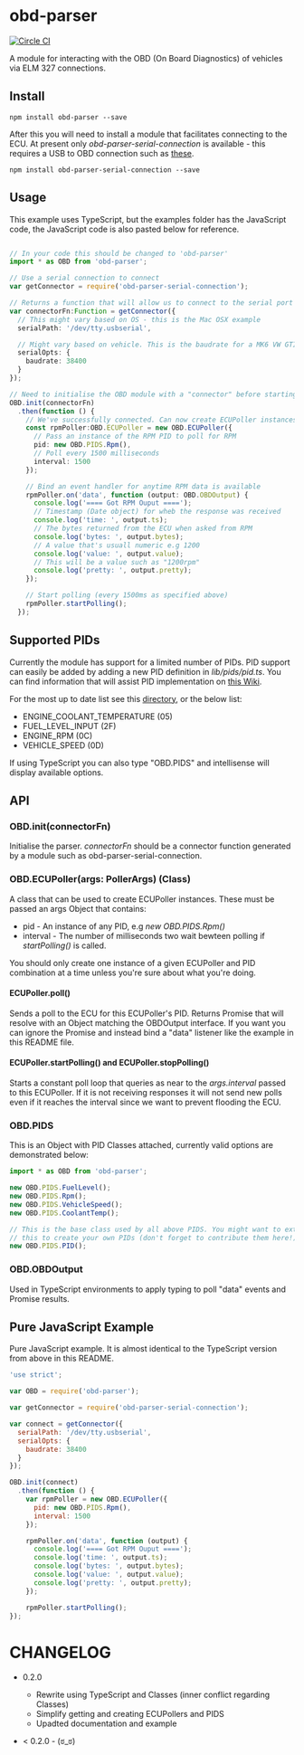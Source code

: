 obd-parser
==========

[![Circle CI](https://circleci.com/gh/evanshortiss/obd-parser/tree/master.svg?style=svg)](https://circleci.com/gh/evanshortiss/obd-parser/tree/master)


A module for interacting with the OBD (On Board Diagnostics) of vehicles
via ELM 327 connections.

## Install

```
npm install obd-parser --save
```

After this you will need to install a module that facilitates connecting to
the ECU. At present only _obd-parser-serial-connection_ is available - this 
requires a USB to OBD connection such as [these](https://www.amazon.com/s/ref=nb_sb_noss/163-4411256-8552763?url=search-alias%3Daps&field-keywords=obd+usb). 

```
npm install obd-parser-serial-connection --save
```

## Usage
This example uses TypeScript, but the examples folder has the JavaScript code,
the JavaScript code is also pasted below for reference.

```ts

// In your code this should be changed to 'obd-parser'
import * as OBD from 'obd-parser';

// Use a serial connection to connect
var getConnector = require('obd-parser-serial-connection');

// Returns a function that will allow us to connect to the serial port
var connectorFn:Function = getConnector({
  // This might vary based on OS - this is the Mac OSX example
  serialPath: '/dev/tty.usbserial',

  // Might vary based on vehicle. This is the baudrate for a MK6 VW GTI
  serialOpts: {
    baudrate: 38400
  }
});

// Need to initialise the OBD module with a "connector" before starting
OBD.init(connectorFn)
  .then(function () {
    // We've successfully connected. Can now create ECUPoller instances
    const rpmPoller:OBD.ECUPoller = new OBD.ECUPoller({
      // Pass an instance of the RPM PID to poll for RPM
      pid: new OBD.PIDS.Rpm(),
      // Poll every 1500 milliseconds
      interval: 1500
    });

    // Bind an event handler for anytime RPM data is available
    rpmPoller.on('data', function (output: OBD.OBDOutput) {
      console.log('==== Got RPM Ouput ====');
      // Timestamp (Date object) for wheb the response was received
      console.log('time: ', output.ts);
      // The bytes returned from the ECU when asked from RPM
      console.log('bytes: ', output.bytes);
      // A value that's usuall numeric e.g 1200
      console.log('value: ', output.value);
      // This will be a value such as "1200rpm"
      console.log('pretty: ', output.pretty);
    });

    // Start polling (every 1500ms as specified above)
    rpmPoller.startPolling();
  });

```


## Supported PIDs
Currently the module has support for a limited number of PIDs. PID support can
easily be added by adding a new PID definition in _lib/pids/pid.ts_. You can find
information that will assist PID implementation on
[this Wiki](https://en.wikipedia.org/wiki/OBD-II_PIDs).

For the most up to date list see this
[directory](https://github.com/evanshortiss/obd-reader/tree/master/lib/pids/pid.ts),
or the below list:

* ENGINE_COOLANT_TEMPERATURE (05)
* FUEL_LEVEL_INPUT (2F)
* ENGINE_RPM (0C)
* VEHICLE_SPEED (0D)

If using TypeScript you can also type "OBD.PIDS" and intellisense will display
available options.


## API

### OBD.init(connectorFn)
Initialise the parser. _connectorFn_ should be a connector function
generated by a module such as obd-parser-serial-connection.

### OBD.ECUPoller(args: PollerArgs) (Class)
A class that can be used to create ECUPoller instances. These must be passed
an args Object that contains:

* pid - An instance of any PID, e.g _new OBD.PIDS.Rpm()_
* interval - The number of milliseconds two wait bewteen polling if
_startPolling()_ is called.

You should only create one instance of a given ECUPoller and PID combination
at a time unless you're sure about what you're doing.

#### ECUPoller.poll()
Sends a poll to the ECU for this ECUPoller's PID. Returns Promise that will
resolve with an Object matching the OBDOutput interface. If you want you can
ignore the Promise and instead bind a "data" listener like the example in this
README file.

#### ECUPoller.startPolling() and ECUPoller.stopPolling()
Starts a constant poll loop that queries as near to the _args.interval_ passed
to this ECUPoller. If it is not receiving responses it will not send new polls
even if it reaches the interval since we want to prevent flooding the ECU.

### OBD.PIDS
This is an Object with PID Classes attached, currently valid options are
demonstrated below:

```ts
import * as OBD from 'obd-parser';

new OBD.PIDS.FuelLevel();
new OBD.PIDS.Rpm();
new OBD.PIDS.VehicleSpeed();
new OBD.PIDS.CoolantTemp();

// This is the base class used by all above PIDS. You might want to extend
// this to create your own PIDs (don't forget to contribute them here!)
new OBD.PIDS.PID();
```

### OBD.OBDOutput
Used in TypeScript environments to apply typing to poll "data" events and
Promise results.


## Pure JavaScript Example

Pure JavaScript example. It is almost identical to the TypeScript version from
above in this README.

```javascript
'use strict';

var OBD = require('obd-parser');

var getConnector = require('obd-parser-serial-connection');

var connect = getConnector({
  serialPath: '/dev/tty.usbserial',
  serialOpts: {
    baudrate: 38400
  }
});

OBD.init(connect)
  .then(function () {
    var rpmPoller = new OBD.ECUPoller({
      pid: new OBD.PIDS.Rpm(),
      interval: 1500
    });

    rpmPoller.on('data', function (output) {
      console.log('==== Got RPM Ouput ====');
      console.log('time: ', output.ts);
      console.log('bytes: ', output.bytes);
      console.log('value: ', output.value);
      console.log('pretty: ', output.pretty);
    });

    rpmPoller.startPolling();
});
```

# CHANGELOG

* 0.2.0
  * Rewrite using TypeScript and Classes (inner conflict regarding Classes)
  * Simplify getting and creating ECUPollers and PIDS
  * Upadted documentation and example

* < 0.2.0 - (ಠ_ಠ)